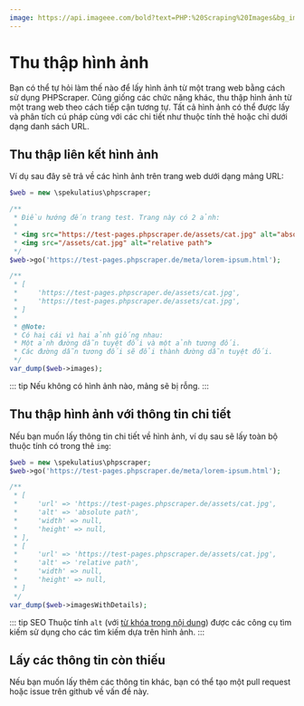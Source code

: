 ```yaml
---
image: https://api.imageee.com/bold?text=PHP:%20Scraping%20Images&bg_image=https://images.unsplash.com/photo-1542762933-ab3502717ce7
---
```


# Thu thập hình ảnh

Bạn có thể tự hỏi làm thế nào để lấy hình ảnh từ một trang web bằng cách sử dụng PHPScraper. Cũng giống các chức năng khác, thu thập hình ảnh từ một trang web theo cách tiếp cận tương tự. Tất cả hình ảnh có thể được lấy và phân tích cú pháp cùng với các chi tiết như thuộc tính thẻ hoặc chỉ dưới dạng danh sách URL.

## Thu thập liên kết hình ảnh

Ví dụ sau đây sẽ trả về các hình ảnh trên trang web dưới dạng mảng URL:

```php
$web = new \spekulatius\phpscraper;

/**
 * Điều hướng đến trang test. Trang này có 2 ảnh:
 *
 * <img src="https://test-pages.phpscraper.de/assets/cat.jpg" alt="absolute path">
 * <img src="/assets/cat.jpg" alt="relative path">
 */
$web->go('https://test-pages.phpscraper.de/meta/lorem-ipsum.html');

/**
 * [
 *     'https://test-pages.phpscraper.de/assets/cat.jpg',
 *     'https://test-pages.phpscraper.de/assets/cat.jpg',
 * ]
 *
 * @Note:
 * Có hai cái vì hai ảnh giống nhau:
 * Một ảnh đường dẫn tuyệt đối và một ảnh tương đối.
 * Các đường dẫn tương đối sẽ đổi thành đường dẫn tuyệt đối.
 */
var_dump($web->images);
```

::: tip
Nếu không có hình ảnh nào, mảng sẽ bị rỗng.
:::

## Thu thập hình ảnh với thông tin chi tiết

Nếu bạn muốn lấy thông tin chi tiết về hình ảnh, ví dụ sau sẽ lấy toàn bộ thuộc tính có trong thẻ `img`:

```php
$web = new \spekulatius\phpscraper;
$web->go('https://test-pages.phpscraper.de/meta/lorem-ipsum.html');

/**
 * [
 *     'url' => 'https://test-pages.phpscraper.de/assets/cat.jpg',
 *     'alt' => 'absolute path',
 *     'width' => null,
 *     'height' => null,
 * ],
 * [
 *     'url' => 'https://test-pages.phpscraper.de/assets/cat.jpg',
 *     'alt' => 'relative path',
 *     'width' => null,
 *     'height' => null,
 * ]
 */
var_dump($web->imagesWithDetails);
```

::: tip SEO
Thuộc tính `alt` (với [từ khóa trong nội dung](/examples/extract-keywords.html)) được các công cụ tìm kiếm sử dụng cho các tìm kiếm dựa trên hình ảnh.
:::

## Lấy các thông tin còn thiếu

Nếu bạn muốn lấy thêm các thông tin khác, bạn có thể tạo một pull request hoặc issue trên github về vấn đề này.
